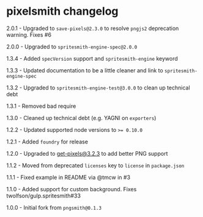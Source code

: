 # pixelsmith changelog
2.0.1 - Upgraded to `save-pixels@2.3.0` to resolve `pngjs2` deprecation warning. Fixes #6

2.0.0 - Upgraded to `spritesmith-engine-spec@2.0.0`

1.3.4 - Added `specVersion` support and `spritesmith-engine` keyword

1.3.3 - Updated documentation to be a little cleaner and link to `spritesmith-engine-spec`

1.3.2 - Upgraded to `spritesmith-engine-test@3.0.0` to clean up technical debt

1.3.1 - Removed bad require

1.3.0 - Cleaned up technical debt (e.g. YAGNI on `exporters`)

1.2.2 - Updated supported node versions to `>= 0.10.0`

1.2.1 - Added `foundry` for release

1.2.0 - Upgraded to get-pixels@3.2.3 to add better PNG support

1.1.2 - Moved from deprecated `licenses` key to `license` in `package.json`

1.1.1 - Fixed example in README via @tmcw in #3

1.1.0 - Added support for custom background. Fixes twolfson/gulp.spritesmith#33

1.0.0 - Initial fork from `pngsmith@0.1.3`
